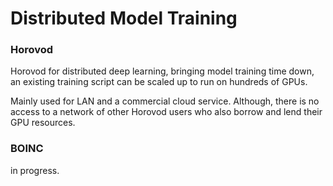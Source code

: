 # Distributed Model Training

### Horovod

Horovod for distributed deep learning, bringing model training time down, an existing training script can be scaled up to run on hundreds of GPUs.

Mainly used for LAN and a commercial cloud service. Although, there is no access to a network of other Horovod users who also borrow and lend their GPU resources.

### BOINC

in progress.
